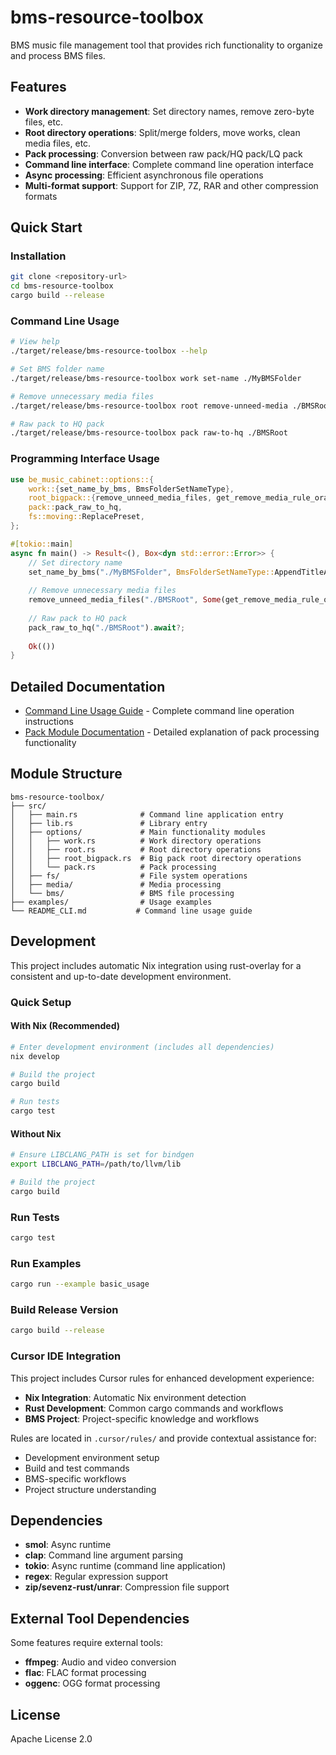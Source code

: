 # bms-resource-toolbox

BMS music file management tool that provides rich functionality to organize and process BMS files.

## Features

- **Work directory management**: Set directory names, remove zero-byte files, etc.
- **Root directory operations**: Split/merge folders, move works, clean media files, etc.
- **Pack processing**: Conversion between raw pack/HQ pack/LQ pack
- **Command line interface**: Complete command line operation interface
- **Async processing**: Efficient asynchronous file operations
- **Multi-format support**: Support for ZIP, 7Z, RAR and other compression formats

## Quick Start

### Installation

```bash
git clone <repository-url>
cd bms-resource-toolbox
cargo build --release
```

### Command Line Usage

```bash
# View help
./target/release/bms-resource-toolbox --help

# Set BMS folder name
./target/release/bms-resource-toolbox work set-name ./MyBMSFolder

# Remove unnecessary media files
./target/release/bms-resource-toolbox root remove-unneed-media ./BMSRoot

# Raw pack to HQ pack
./target/release/bms-resource-toolbox pack raw-to-hq ./BMSRoot
```

### Programming Interface Usage

```rust
use be_music_cabinet::options::{
    work::{set_name_by_bms, BmsFolderSetNameType},
    root_bigpack::{remove_unneed_media_files, get_remove_media_rule_oraja},
    pack::pack_raw_to_hq,
    fs::moving::ReplacePreset,
};

#[tokio::main]
async fn main() -> Result<(), Box<dyn std::error::Error>> {
    // Set directory name
    set_name_by_bms("./MyBMSFolder", BmsFolderSetNameType::AppendTitleArtist, false, ReplacePreset::UpdatePack, true).await?;
    
    // Remove unnecessary media files
    remove_unneed_media_files("./BMSRoot", Some(get_remove_media_rule_oraja())).await?;
    
    // Raw pack to HQ pack
    pack_raw_to_hq("./BMSRoot").await?;
    
    Ok(())
}
```

## Detailed Documentation

- [Command Line Usage Guide](README_CLI.md) - Complete command line operation instructions
- [Pack Module Documentation](README_PACK.md) - Detailed explanation of pack processing functionality

## Module Structure

```
bms-resource-toolbox/
├── src/
│   ├── main.rs              # Command line application entry
│   ├── lib.rs               # Library entry
│   ├── options/             # Main functionality modules
│   │   ├── work.rs          # Work directory operations
│   │   ├── root.rs          # Root directory operations
│   │   ├── root_bigpack.rs  # Big pack root directory operations
│   │   └── pack.rs          # Pack processing
│   ├── fs/                  # File system operations
│   ├── media/               # Media processing
│   └── bms/                 # BMS file processing
├── examples/                # Usage examples
└── README_CLI.md           # Command line usage guide
```

## Development

This project includes automatic Nix integration using rust-overlay for a consistent and up-to-date development environment.

### Quick Setup

#### With Nix (Recommended)
```bash
# Enter development environment (includes all dependencies)
nix develop

# Build the project
cargo build

# Run tests
cargo test
```

#### Without Nix
```bash
# Ensure LIBCLANG_PATH is set for bindgen
export LIBCLANG_PATH=/path/to/llvm/lib

# Build the project
cargo build
```

### Run Tests

```bash
cargo test
```

### Run Examples

```bash
cargo run --example basic_usage
```

### Build Release Version

```bash
cargo build --release
```

### Cursor IDE Integration

This project includes Cursor rules for enhanced development experience:

- **Nix Integration**: Automatic Nix environment detection
- **Rust Development**: Common cargo commands and workflows
- **BMS Project**: Project-specific knowledge and workflows

Rules are located in `.cursor/rules/` and provide contextual assistance for:
- Development environment setup
- Build and test commands
- BMS-specific workflows
- Project structure understanding

## Dependencies

- **smol**: Async runtime
- **clap**: Command line argument parsing
- **tokio**: Async runtime (command line application)
- **regex**: Regular expression support
- **zip/sevenz-rust/unrar**: Compression file support

## External Tool Dependencies

Some features require external tools:
- **ffmpeg**: Audio and video conversion
- **flac**: FLAC format processing
- **oggenc**: OGG format processing

## License

Apache License 2.0

